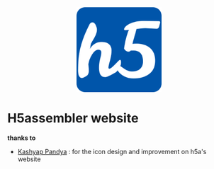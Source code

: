 
<div align="center">
<img src="icon.png">
</div>

# H5assembler website

**thanks to**

- [Kashyap Pandya](https://github.com/Kashyap-Pandya) : for the icon design and improvement on h5a's website